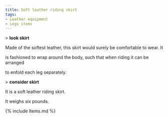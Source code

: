 ```yaml
---
title: Soft leather riding skirt
tags:
- Leather equipment
- Legs items
---
```


\> **look skirt**

Made of the softest leather, this skirt would surely be comfortable to
wear. It

is fashioned to wrap around the body, such that when riding it can be
arranged

to enfold each leg separately.

\> **consider skirt**

It is a soft leather riding skirt.

It weighs six pounds.

{% include Items.md %}
